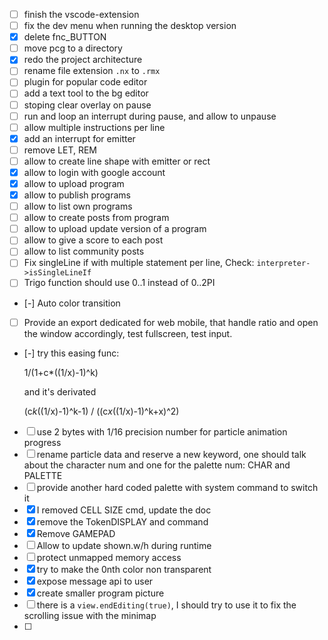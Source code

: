 - [ ] finish the vscode-extension
- [ ] fix the dev menu when running the desktop version
- [x] delete fnc_BUTTON
- [ ] move pcg to a directory
- [x] redo the project architecture
- [ ] rename file extension `.nx` to `.rmx`
- [ ] plugin for popular code editor
- [ ] add a text tool to the bg editor
- [ ] stoping clear overlay on pause
- [ ] run and loop an interrupt during pause, and allow to unpause
- [ ] allow multiple instructions per line
- [x] add an interrupt for emitter
- [ ] remove LET, REM
- [ ] allow to create line shape with emitter or rect
- [x] allow to login with google account
- [x] allow to upload program
- [x] allow to publish programs
- [ ] allow to list own programs
- [ ] allow to create posts from program
- [ ] allow to upload update version of a program
- [ ] allow to give a score to each post
- [ ] allow to list community posts
- [ ] Fix singleLine if with multiple statement per line, Check: `interpreter->isSingleLineIf`
- [ ] Trigo function should use 0..1 instead of 0..2PI
- [-] Auto color transition
- [ ] Provide an export dedicated for web mobile, that handle ratio and open the window accordingly, test fullscreen, test input.
- [-] try this easing func:

	1/(1+c*((1/x)-1)^k)

	and it's derivated

	(c*k*((1/x)-1)^k-1) / ((c*x*((1/x)-1)^k+x)^2)

- [ ] use 2 bytes with 1/16 precision number for particle animation progress
- [ ] rename particle data and reserve a new keyword, one should talk about the character num and one for the palette num: CHAR and PALETTE
- [ ] provide another hard coded palette with system command to switch it
- [x] I removed CELL SIZE cmd, update the doc
- [x] remove the TokenDISPLAY and command
- [x] Remove GAMEPAD
- [ ] Allow to update shown.w/h during runtime
- [ ] protect unmapped memory access
- [x] try to make the 0nth color non transparent
- [x] expose message api to user
- [x] create smaller program picture
- [ ] there is a `view.endEditing(true)`, I should try to use it to fix the scrolling issue with the minimap
- [ ]

